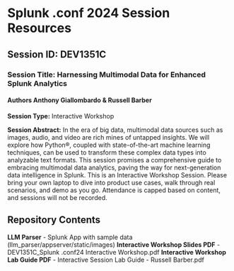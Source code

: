 # Splunk .conf 2024 Session Resources  
## Session ID: DEV1351C  
### Session Title: Harnessing Multimodal Data for Enhanced Splunk Analytics  
#### Authors Anthony Giallombardo & Russell Barber

**Session Type:** Interactive Workshop 

**Session Abstract:** In the era of big data, multimodal data sources such as images, audio, and video are rich mines of untapped insights. We will explore how Python®, coupled with state-of-the-art machine learning techniques, can be used to transform these complex data types into analyzable text formats. This session promises a comprehensive guide to embracing multimodal data analytics, paving the way for next-generation data intelligence in Splunk. This is an Interactive Workshop Session. Please bring your own laptop to dive into product use cases, walk through real scenarios, and demo as you go. Attendance is capped based on content, and sessions will not be recorded. 
## Repository Contents 
**LLM Parser** - Splunk App with sample data (llm_parser/appserver/static/images)
**Interactive Workshop Slides PDF** - DEV1351C_Splunk .conf24 Interactive Workshop.pdf
**Interactive Workshop Lab Guide PDF** - Interactive Session Lab Guide - Russell Barber.pdf

